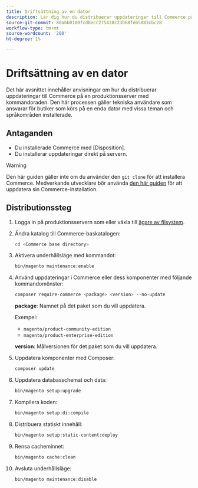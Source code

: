 ```yaml
---
title: Driftsättning av en dator
description: Lär dig hur du distribuerar uppdateringar till Commerce på en produktionsserver med kommandoraden.
source-git-commit: 80abb0180fcd8ecc275428c23b68feb5883cbc28
workflow-type: tm+mt
source-wordcount: '200'
ht-degree: 1%

---
```


# Driftsättning av en dator

Det här avsnittet innehåller anvisningar om hur du distribuerar uppdateringar till Commerce på en produktionsserver med kommandoraden. Den här processen gäller tekniska användare som ansvarar för butiker som körs på en enda dator med vissa teman och språkområden installerade.

## Antaganden

- Du installerade Commerce med [Disposition].
- Du installerar uppdateringar direkt på servern.

>[!WARNING]
>
>Den här guiden gäller inte om du använder den `git clone` för att installera Commerce.
>Medverkande utvecklare bör använda [den här guiden][install] för att uppdatera sin Commerce-installation.

## Distributionssteg

1. Logga in på produktionsservern som eller växla till [ägare av filsystem][file-owner].

1. Ändra katalog till Commerce-baskatalogen:

   ```bash
   cd <Commerce base directory>
   ```

1. Aktivera underhållsläge med kommandot:

   ```bash
   bin/magento maintenance:enable
   ```

1. Använd uppdateringar i Commerce eller dess komponenter med följande kommandomönster:

   ```bash
   composer require-commerce <package> <version> --no-update
   ```

   **package**: Namnet på det paket som du vill uppdatera.

   Exempel:

   - `magento/product-community-edition`
   - `magento/product-enterprise-edition`

   **version**: Målversionen för det paket som du vill uppdatera.

1. Uppdatera komponenter med Composer:

   ```bash
   composer update
   ```

1. Uppdatera databasschemat och data:

   ```bash
   bin/magento setup:upgrade
   ```

1. Kompilera koden:

   ```bash
   bin/magento setup:di:compile
   ```

1. Distribuera statiskt innehåll:

   ```bash
   bin/magento setup:static-content:deploy
   ```

1. Rensa cacheminnet:

   ```bash
   bin/magento cache:clean
   ```

1. Avsluta underhållsläge:

   ```bash
   bin/magento maintenance:disable
   ```

<!-- link definitions -->

[install]: https://devdocs.magento.com/guides/v2.4/install-gde/install/prepare-install.html
[composer]: https://devdocs.magento.com/guides/v2.4/install-gde/composer.html
[file-owner]: https://devdocs.magento.com/guides/v2.4/install-gde/prereq/file-sys-perms-over.html#magento-file-system-owner
